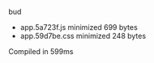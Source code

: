 bud

 - app.5a723f.js       minimized       699 bytes
 - app.59d7be.css       minimized       248 bytes

Compiled in 599ms